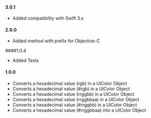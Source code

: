 #### 3.0.1

 - Added compatibility with Swift 3.x

#### 2.0.0

 - Added method with prefix for Objective-C
 
####1.0.4

  - Added Tests

#### 1.0.0

  - Converts a hexadecimal value (rgb) in a UIColor Object
  - Converts a hexadecimal value (#rgb) in a UIColor Object
  - Converts a hexadecimal value (rrggbb) in a UIColor Object
  - Converts a hexadecimal value (rrggbbaa) in a UIColor Object
  - Converts a hexadecimal value (#rrggbb) in a UIColor Object
  - Converts a hexadecimal value (#rrggbbaa) into a UIColor Object
